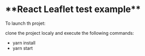 # \***\*React Leaflet test example\*\***

To launch th projet:

clone the project localy and execute the following commands:

- yarn install
- yarn start

